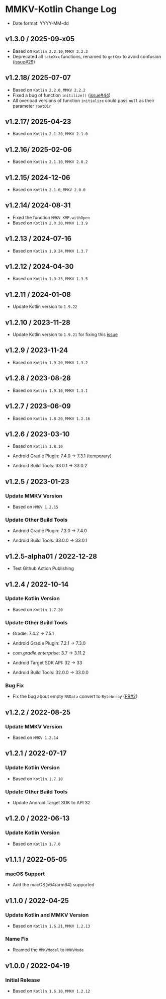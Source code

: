 # MMKV-Kotlin Change Log

- Date format: YYYY-MM-dd

## v1.3.0 / 2025-09-x05

* Based on `Kotlin 2.2.10`, `MMKV 2.2.3`
* Deprecated all `takeXxx` functions, renamed to `getXxx` to avoid confusion ([issue#29](https://github.com/ctripcorp/mmkv-kotlin/issues/29))

## v1.2.18/ 2025-07-07

* Based on `Kotlin 2.2.0`, `MMKV 2.2.2`
* Fixed a bug of function `initilize()` ([issue#44](https://github.com/ctripcorp/mmkv-kotlin/issues/44))
* All overload versions of function `initialize` could pass `null` as their parameter `rootDir`

## v1.2.17/ 2025-04-23

* Based on `Kotlin 2.1.20`, `MMKV 2.1.0`

## v1.2.16/ 2025-02-06

* Based on `Kotlin 2.1.10`, `MMKV 2.0.2`

## v1.2.15/ 2024-12-06

* Based on `Kotlin 2.1.0`, `MMKV 2.0.0`

## v1.2.14/ 2024-08-31

* Fixed the function `MMKV_KMP.withOpen`
* Based on `Kotlin 2.0.20`, `MMKV 1.3.9`

## v1.2.13 / 2024-07-16

* Based on `Kotlin 1.9.24`, `MMKV 1.3.7`

## v1.2.12 / 2024-04-30

* Based on `Kotlin 1.9.23`, `MMKV 1.3.5`

## v1.2.11 / 2024-01-08

* Update Kotlin version to `1.9.22`

## v1.2.10 / 2023-11-28

* Update Kotlin version to `1.9.21` for fixing this [issue](https://youtrack.jetbrains.com/issue/KT-62515)

## v1.2.9 / 2023-11-24

* Based on `Kotlin 1.9.20`, `MMKV 1.3.2`

## v1.2.8 / 2023-08-28

* Based on `Kotlin 1.9.10`, `MMKV 1.3.1`

## v1.2.7 / 2023-06-09

* Based on `Kotlin 1.8.20`, `MMKV 1.2.16`

## v1.2.6 / 2023-03-10

* Based on `Kotlin 1.8.10`

* Android Gradle Plugin: 7.4.0 -> 7.3.1 (temporary)
* Android Build Tools: 33.0.1 -> 33.0.2

## v1.2.5 / 2023-01-23

### Update MMKV Version

* Based on `MMKV 1.2.15`

### Update Other Build Tools

* Android Gradle Plugin: 7.3.0 -> 7.4.0

* Android Build Tools: 33.0.0 -> 33.0.1

## v1.2.5-alpha01 / 2022-12-28

* Test Github Action Publishing

## v1.2.4 / 2022-10-14

### Update Kotlin Version

* Based on `Kotlin 1.7.20`

### Update Other Build Tools

* Gradle: 7.4.2 -> 7.5.1

* Android Gradle Plugin: 7.2.1 -> 7.3.0

* *com.gradle.enterprise*: 3.7 -> 3.11.2

* Android Target SDK API: 32 -> 33

* Android Build Tools: 32.0.0 -> 33.0.0

### Bug Fix

* Fix the bug about empty `NSData` convert to `ByteArray` ([PR#2](https://github.com/ctripcorp/mmkv-kotlin/pull/2))

## v1.2.2 / 2022-08-25

### Update MMKV Version

* Based on `MMKV 1.2.14`

## v1.2.1 / 2022-07-17

### Update Kotlin Version

* Based on `Kotlin 1.7.10`

### Update Other Build Tools

* Update Android Target SDK to API 32

## v1.2.0 / 2022-06-13

### Update Kotlin Version

* Based on `Kotlin 1.7.0`

## v1.1.1 / 2022-05-05

### macOS Support

* Add the macOS(x64/arm64) supported

## v1.1.0 / 2022-04-25

### Update Kotlin and MMKV Version

* Based on `Kotlin 1.6.21`, `MMKV 1.2.13`

### Name Fix

* Reamed the `MMKVModel` to `MMKVMode`

## v1.0.0 / 2022-04-19

### Initial Release

* Based on `Kotlin 1.6.10`, `MMKV 1.2.12`

